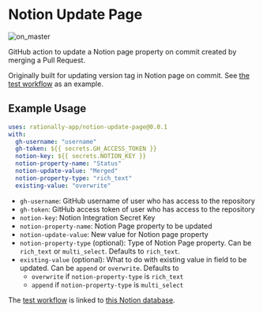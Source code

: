 # Notion Update Page

![on_master](https://github.com/szenius/notion-update-page/actions/workflows/on_master.yml/badge.svg)

GitHub action to update a Notion page property on commit created by merging a Pull Request.

Originally built for updating version tag in Notion page on commit. See [the test workflow](.github/workflows/on_master.yml) as an example.

## Example Usage

```yml
uses: rationally-app/notion-update-page@0.0.1
with:
  gh-username: "username"
  gh-token: ${{ secrets.GH_ACCESS_TOKEN }}
  notion-key: ${{ secrets.NOTION_KEY }}
  notion-property-name: "Status"
  notion-update-value: "Merged"
  notion-property-type: "rich_text"
  existing-value: "overwrite"
```

- `gh-username`: GitHub username of user who has access to the repository
- `gh-token`: GitHub access token of user who has access to the repository
- `notion-key`: Notion Integration Secret Key
- `notion-property-name`: Notion Page property to be updated
- `notion-update-value`: New value for Notion page property
- `notion-property-type` (optional): Type of Notion Page property. Can be `rich_text` or `multi_select`. Defaults to `rich_text`.
- `existing-value` (optional): What to do with existing value in field to be updated. Can be `append` or `overwrite`. Defaults to
  - `overwrite` if `notion-property-type` is `rich_text`
  - `append` if `notion-property-type` is `multi_select`

The [test workflow](.github/workflows/on_master.yml) is linked to [this Notion database](https://szenius.notion.site/4964f7c754f54c41abce56028d990ac6?v=9ece5b75d4914584b43685bcbc6f3d1c).
